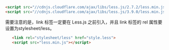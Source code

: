 
``` html
<script src="//cdnjs.cloudflare.com/ajax/libs/less.js/2.7.2/less.min.js"></script>
<script src="//cdnjs.cloudflare.com/ajax/libs/less.js/3.9.0/less.min.js"></script>
```

需要注意的是，link 标签一定要在 Less.js 之前引入，并且 link 标签的 rel 属性要设置为stylesheet/less。

``` html
   <link rel="stylesheet/less" href="style.less">
   <script src="less.min.js"></script>
```
